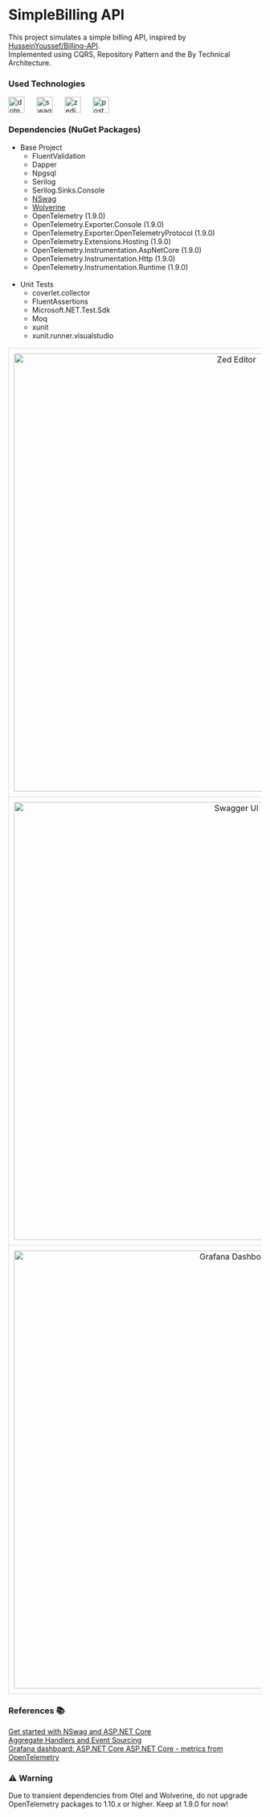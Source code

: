# SimpleBilling API
This project simulates a simple billing API, inspired by <a
    href="https://github.com/HusseinYoussef/Billing-API">HusseinYoussef/Billing-API</a>.<br />
Implemented using CQRS, Repository Pattern and the By Technical Architecture. <br />

<h3>Used Technologies</h3>
<div style="display: flex; gap: 10px;">
    <img height="32" width="32" src="https://cdn.simpleicons.org/dotnet" alt="dotnet" />&nbsp;
    <img height="32" width="32" src="https://cdn.simpleicons.org/swagger" alt="swagger" />&nbsp;
    <img height="32" width="32" src="https://cdn.simpleicons.org/zedindustries" alt="zedindustries" />&nbsp;
    <img height="32" width="32" src="https://cdn.simpleicons.org/postgresql" alt="postgresql" />&nbsp;
</div>

### Dependencies (NuGet Packages)
<ul>
    <li>Base Project
        <ul>
            <li>FluentValidation</li>
            <li>Dapper</li>
            <li>Npgsql</li>
            <li>Serilog</li>
            <li>Serilog.Sinks.Console</li>
            <li><a href="https://github.com/RicoSuter/NSwag">NSwag</a></li>
            <li><a href="https://github.com/JasperFx/wolverine">Wolverine</a></li>
            <li>OpenTelemetry (1.9.0)</li>
            <li>OpenTelemetry.Exporter.Console (1.9.0)</li>
            <li>OpenTelemetry.Exporter.OpenTelemetryProtocol (1.9.0)</li>
            <li>OpenTelemetry.Extensions.Hosting (1.9.0)</li>
            <li>OpenTelemetry.Instrumentation.AspNetCore (1.9.0)</li>
            <li>OpenTelemetry.Instrumentation.Http (1.9.0)</li>
            <li>OpenTelemetry.Instrumentation.Runtime (1.9.0)</li>
        </ul>
    </li></br>
    <li>Unit Tests
        <ul>
            <li>coverlet.collector</li>
            <li>FluentAssertions</li>
            <li>Microsoft.NET.Test.Sdk</li>
            <li>Moq</li>
            <li>xunit</li>
            <li>xunit.runner.visualstudio</li>
        </ul>
    </li>
</ul>

<table style="width: 100%; text-align: center; border-spacing: 20px;">
    <tr>
        <td style="border: 1px solid #ddd; padding: 10px;">
            <img src="https://github.com/user-attachments/assets/1f627501-113c-4b8f-b565-bec4af9ce51b" alt="Zed Editor"
                width="870">
        </td>
    </tr>
    <tr>
        <td style="border: 1px solid #ddd; padding: 10px;">
            <img src="https://github.com/user-attachments/assets/6b96d3bc-addb-423f-a399-47b065556ea4" alt="Swagger UI"
                width="870">
        </td>
    </tr>
    <tr>
        <td style="border: 1px solid #ddd; padding: 10px;">
            <img src="https://github.com/user-attachments/assets/2afef3eb-d4c7-4926-b07b-07b02affd003"
                alt="Grafana Dashboard" width="870">
        </td>
    </tr>
</table>

<h3>References 📚</h3>
<a
    href="https://learn.microsoft.com/en-us/aspnet/core/tutorials/getting-started-with-nswag?view=aspnetcore-8.0&tabs=visual-studio">Get
    started with NSwag and ASP.NET Core</a><br />
<a href="https://wolverinefx.net/guide/durability/marten/event-sourcing.html">Aggregate Handlers and Event
    Sourcing</a><br />
<a href="https://grafana.com/grafana/dashboards/19924-asp-net-core/">Grafana dashboard: ASP.NET Core ASP.NET Core -
    metrics from OpenTelemetry</a><br />

<h3>⚠️ Warning</h3>
Due to transient dependencies from Otel and Wolverine, do not upgrade OpenTelemetry packages to 1.10.x or higher. Keep
at 1.9.0 for now!
